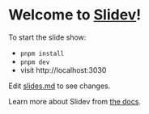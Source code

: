 # Welcome to [Slidev](https://github.com/slidevjs/slidev)!

To start the slide show:

- `pnpm install`
- `pnpm dev`
- visit http://localhost:3030

Edit [slides.md](./slides.md) to see changes.

Learn more about Slidev from [the docs](https://sli.dev/).

